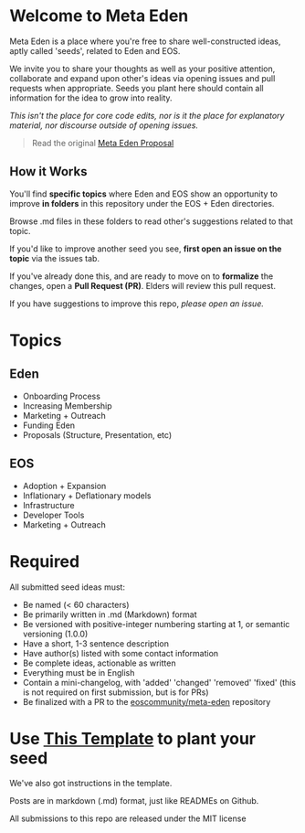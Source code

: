 # Welcome to Meta Eden
Meta Eden is a place where you're free to share well-constructed ideas, aptly called 'seeds', related to Eden and EOS.  

We invite you to share your thoughts as well as your positive attention, collaborate and expand upon other's ideas via opening issues and pull requests when appropriate. Seeds you plant here should contain all information for the idea to grow into reality.  

*This isn't the place for core code edits, nor is it the place for explanatory material, nor discourse outside of opening issues.*  

> Read the original [Meta Eden Proposal](https://forums.eoscommunity.org/t/smart-start-proposal-by-douglas-butner-of-cxc-world-eden-mock-election-2/4024?u=dougbutner)

## How it Works

You'll find **specific topics** where Eden and EOS show an opportunity to improve **in folders** in this repository under the EOS + Eden directories. 

Browse .md files in these folders to read other's suggestions related to that topic. 

If you'd like to improve another seed you see, **first open an issue on the topic** via the issues tab. 

If you've already done this, and are ready to move on to **formalize** the changes, open a **Pull Request (PR)**. Elders will review this pull request. 

If you have suggestions to improve this repo, *please open an issue.* 


# Topics

## Eden

- Onboarding Process 
- Increasing Membership
- Marketing + Outreach 
- Funding Eden 
- Proposals (Structure, Presentation, etc)

## EOS 

- Adoption + Expansion 
- Inflationary + Deflationary models 
- Infrastructure 
- Developer Tools 
- Marketing + Outreach 

# Required 

All submitted seed ideas must: 

- Be named (< 60 characters)
- Be primarily written in .md (Markdown) format
- Be versioned with positive-integer numbering starting at 1, or semantic versioning (1.0.0)
- Have a short, 1-3 sentence description 
- Have author(s) listed with some contact information
- Be complete ideas, actionable as written  
- Everything must be in English
- Contain a mini-changelog, with 'added' 'changed' 'removed' 'fixed' (this is not required on first submission, but is for PRs)
- Be finalized with a PR to the [eoscommunity/meta-eden](https://github.com/eoscommunity/meta-eden) repository 
 
# Use [This Template](Template.md) to plant your seed 

We've also got instructions in the template.

Posts are in markdown (.md) format, just like READMEs on Github. 

All submissions to this repo are released under the MIT license  
